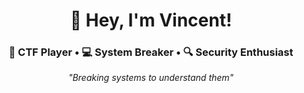 <div align="center">
  <h1>👋 Hey, I'm Vincent!</h1>
  <h3>🚩 CTF Player • 💻 System Breaker • 🔍 Security Enthusiast</h3>
  <p><i>"Breaking systems to understand them"</i></p>
</div>
